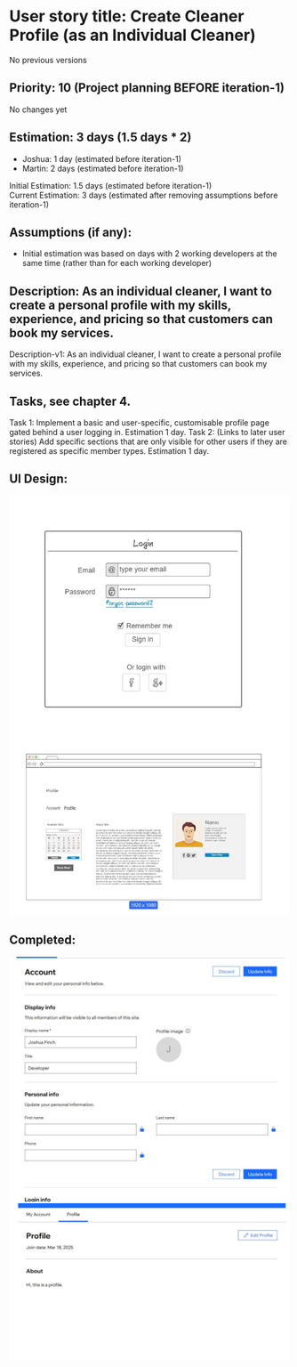 # User story title: Create Cleaner Profile (as an Individual Cleaner)
No previous versions

## Priority: 10 (Project planning BEFORE iteration-1)
No changes yet

## Estimation: 3 days (1.5 days * 2)
* Joshua: 1 day (estimated before iteration-1)
* Martin: 2 days (estimated before iteration-1)

Initial Estimation: 1.5 days (estimated before iteration-1)  
Current Estimation: 3 days (estimated after removing assumptions before iteration-1)

## Assumptions (if any):
* Initial estimation was based on days with 2 working developers at the same time (rather than for each working developer)

## Description: As an individual cleaner, I want to create a personal profile with my skills, experience, and pricing so that customers can book my services.
Description-v1: As an individual cleaner, I want to create a personal profile with my skills, experience, and pricing so that customers can book my services.

## Tasks, see chapter 4.
Task 1: Implement a basic and user-specific, customisable profile page gated behind a user logging in. Estimation 1 day.
Task 2: (Links to later user stories) Add specific sections that are only visible for other users if they are registered as specific member types. Estimation 1 day.

## UI Design:
![image alt](../images/mockup_login.JPG)
![image alt](../images/mockup_profile.JPG)

## Completed:
![image alt](../images/21and1dash1_website_account_info.JPG)
![image alt](../images/21and1dash2_website_profile_page.JPG)
